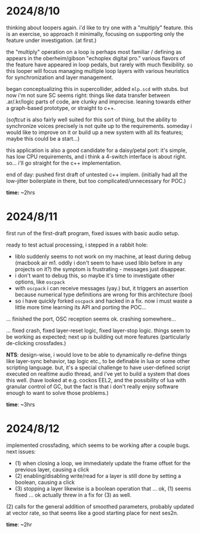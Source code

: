 
# 2024/8/10

thinking about loopers again. i'd like to try one with a "multiply" feature. this is an exercise, so  approach it minimally, focusing on supporting only the feature under investigation. (at first.) 

the "multiply" operation on a loop is perhaps most familiar / defining as appears in the oberheim/gibson "echoplex digital pro." various flavors of the feature have appeared in loop pedals, but rarely with much flexibility. so this looper will focus managing multiple loop layers with various heuristics for synchronization and layer management.

began conceptualizing this in supercollider, added `mlp.scd` with stubs. but now i'm not sure SC seems right: things like data transfer between .ar/.kr/logic parts of code, are clunky and imprecise. leaning towards either a graph-based prototype, or straight to c++.

(_softcut_ is also fairly well suited for this sort of thing, but the ability to synchronize voices precisely is not quite up to the requirements. someday i would like to improve on it or build up a new system with all its features; maybe this could be a start...)

this application is also a good candidate for a daisy/petal port: it's simple, has low CPU requirements, and i think a 4-switch interface is about right. so... i'll go straight for the c++ implementation.

end of day: pushed first draft of untested c++ implem. (initially had all the low-jitter boilerplate in there, but too complicated/unnecessary for POC.)

**time:** ~2hrs

# 2024/8/11

first run of the first-draft program, fixed issues with basic audio setup.

ready to test actual processing, i stepped in a rabbit hole: 
- liblo suddenly seems to not work on my machine, at least during debug (macbook air m1. oddly i don't seem to have used liblo before in any projects on it?) the symptom is frustrating - messages just disappear. 
- i don't want to debug this, so maybe it's time to investigate other options, like `oscpack`
- with `oscpack` i can receive messages (yay.) but, it triggers an assertion because numerical type definitions are wrong for this architecture (boo)
- so i have quickly forked `oscpack` and hacked in a fix. now i must waste a little more time learning its API and porting the POC...

... finished the port, OSC reception seems ok. crashing somewhere...

... fixed crash, fixed layer-reset logic, fixed layer-stop logic. things seem to be working as expected; next up is building out more features (particularly de-clicking crossfades.) 

**NTS**: design-wise, i would love to be able to dynamically re-define things like layer-sync behavior, tap logic etc., to be definable in lua or some other scripting language. but, it's a special challenge to have user-defined script executed on realtime audio thread, and i've yet to build a system that does this well. (have looked at e.g. cockos EEL2, and the possibility of lua with granular control of GC, but the fact is that i don't really enjoy software enough to want to solve those problems.)

**time**: ~3hrs

# 2024/8/12

implemented crossfading, which seems to be working after a couple bugs. next issues:

- (1) when closing a loop, we immediately update the frame offset for the previous layer, causing a click
- (2) enabling/disabling write/read for a layer is still done by setting a boolean, causing a click
- (3) stopping a layer likewise is a boolean operation that
... ok, (1) seems fixed
... ok actually threw in a fix for (3) as well.

(2) calls for the general addition of smoothed parameters, probably updated at vector rate, so that seems like a good starting place for next ses2n.

**time**: ~2hr
